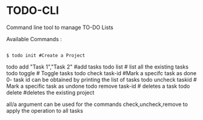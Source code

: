 # TODO-CLI
Command line tool to manage TO-DO Lists

Available Commands :
```console

$ todo init #Create a Project
```
todo add "Task 1","Task 2" #add tasks
todo list # list all the existing tasks
todo toggle # Toggle tasks
todo check task-id #Mark a specifc task as done 0- task id can be obtained by printing the list of tasks
todo uncheck taskid # Mark a specific task as undone
todo remove task-id # deletes a task
todo delete #deletes the existing project

all/a argument can be used for the commands check,uncheck,remove to apply the operation to all tasks